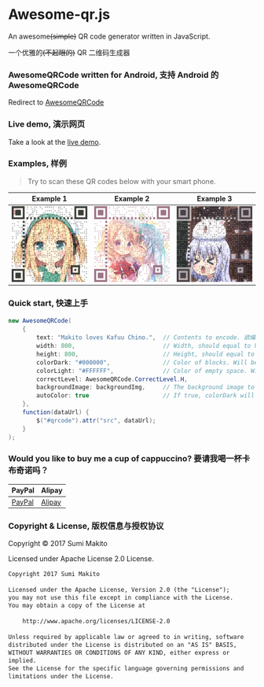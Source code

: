 # Awesome-qr.js

An awesome<del>(simple)</del> QR code generator written in JavaScript.

一个优雅的<del>(不起眼的)</del> QR 二维码生成器

### AwesomeQRCode written for Android, 支持 Android 的 AwesomeQRCode

Redirect to [AwesomeQRCode](https://github.com/SumiMakito/AwesomeQRCode)

### Live demo, 演示网页

Take a look at the [live demo](https://www.bitcat.cc/webapp/awesome-qr/index.html).

### Examples, 样例

> Try to scan these QR codes below with your smart phone.

Example 1|Example 2|Example 3
------------ | ------------- | -------------
<img src="art/awesome-qr-1.png" width="400"> | <img src="art/awesome-qr-2.png" width="400"> | <img src="art/awesome-qr-3.png" width="400">

### Quick start, 快速上手

```java
new AwesomeQRCode(
    {
        text: "Makito loves Kafuu Chino.",  // Contents to encode. 欲编码的内容
        width: 800,                         // Width, should equal to height. 宽度, 宽高应当一致
        height: 800,                        // Height, should equal to width. 高度, 宽高应当一致
        colorDark: "#000000",               // Color of blocks. Will be OVERRIDE by autoColor. 实点的颜色
        colorLight: "#FFFFFF",              // Color of empty space. Will be OVERRIDE by autoColor. 空白点的颜色
        correctLevel: AwesomeQRCode.CorrectLevel.H, 
        backgroundImage: backgroundImg,     // The background image to embed in the QR code. If undefined, no background image will be embedded. 欲嵌入的背景图
        autoColor: true                     // If true, colorDark will be set to the dominant color of backgroundImage. Default is true. 若为 true, 则将从背景图取主要颜色作为实点颜色
    }, 
    function(dataUrl) {
        $("#qrcode").attr("src", dataUrl);
    }
);
```

### Would you like to buy me a cup of cappuccino? 要请我喝一杯卡布奇诺吗？
PayPal | Alipay
----|----
[PayPal](https://www.paypal.me/makito) | [Alipay](https://qr.alipay.com/a6x02021re1jk4ftcymlw79)


### Copyright &amp; License, 版权信息与授权协议

Copyright &copy; 2017 Sumi Makito

Licensed under Apache License 2.0 License.

```
Copyright 2017 Sumi Makito

Licensed under the Apache License, Version 2.0 (the "License");
you may not use this file except in compliance with the License.
You may obtain a copy of the License at

    http://www.apache.org/licenses/LICENSE-2.0

Unless required by applicable law or agreed to in writing, software
distributed under the License is distributed on an "AS IS" BASIS,
WITHOUT WARRANTIES OR CONDITIONS OF ANY KIND, either express or implied.
See the License for the specific language governing permissions and
limitations under the License.
```

